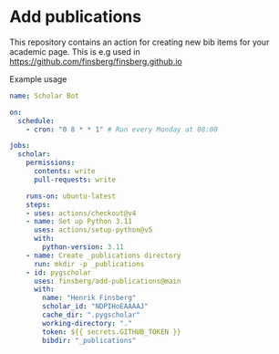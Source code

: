 # Add publications

This repository contains an action for creating new bib items for your academic page. This is e.g used in https://github.com/finsberg/finsberg.github.io

Example usage
```yml
name: Scholar Bot

on:
  schedule:
    - cron: "0 8 * * 1" # Run every Monday at 08:00

jobs:
  scholar:
    permissions:
      contents: write
      pull-requests: write

    runs-on: ubuntu-latest
    steps:
    - uses: actions/checkout@v4
    - name: Set up Python 3.11
      uses: actions/setup-python@v5
      with:
        python-version: 3.11
    - name: Create _publications directory
      run: mkdir -p _publications
    - id: pygscholar
      uses: finsberg/add-publications@main
      with:
        name: "Henrik Finsberg"
        scholar_id: "NDPIHoEAAAAJ"
        cache_dir: ".pygscholar"
        working-directory: "."
        token: ${{ secrets.GITHUB_TOKEN }}
        bibdir: "_publications"
```
